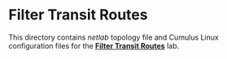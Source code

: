 # Filter Transit Routes

This directory contains *netlab* topology file and Cumulus Linux configuration files for the **[Filter Transit Routes](https://bgplab.github.io/bgplab/policy/2-stop-transit/)** lab.
